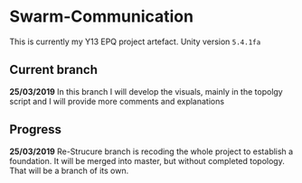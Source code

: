 # Swarm-Communication
This is currently my Y13 EPQ project artefact.
Unity version `5.4.1fa `

## Current branch
**25/03/2019** In this branch I will develop the visuals, mainly in the topolgy script and I will provide more comments and explanations

## Progress
**25/03/2019** Re-Strucure branch is recoding the whole project to establish a foundation. It will be merged into master, but without completed topology. That will be a branch of its own.

